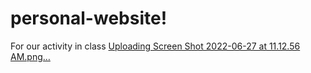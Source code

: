 # personal-website!
For our activity in class
[Uploading Screen Shot 2022-06-27 at 11.12.56 AM.png…]()
